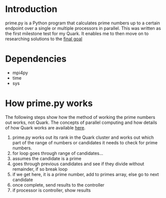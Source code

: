 # Introduction 
prime.py is a Python program that calculates prime numbers up to a certain endpoint over a single or multiple processors in parallel. 
This was written as the first milestone test for my Quark. It enables me to then move on to researching solutions to the [final goal](/README.md)

# Dependencies
- mpi4py
- time
- sys

# How prime.py works
The following steps show how the method of working the prime numbers out works, not Quark. The concepts of parallel computing and how details of how Quark works are available [here](/README.md). 

1.	prime.py works out its rank in the Quark cluster and works out which part of the range of numbers or candidates it needs to check for prime numbers.
2.	for loop goes through range of candidates...
3.	assumes the candidate is a prime
4.	goes through previous candidates and see if they divide without remainder, if so break loop
5.  if we get here, it is a prime number, add to primes array, else go to next candidate
6.	once complete, send results to the controller
7.	if processor is controller, show results
